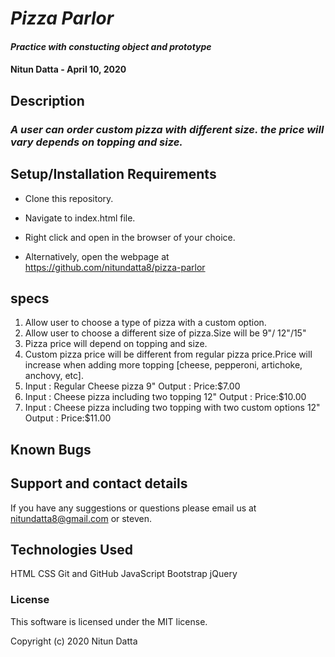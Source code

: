  # _Pizza Parlor_

#### _Practice with constucting object and prototype_

#### Nitun Datta - April 10, 2020

## Description

### _A user can order custom pizza with different size. the price will vary depends on topping and size._

## Setup/Installation Requirements

* Clone this repository.
* Navigate to index.html file.
* Right click and open in the browser of your choice.

* Alternatively, open the webpage at https://github.com/nitundatta8/pizza-parlor


## specs
1. Allow user to choose a type of pizza with a custom option.
2. Allow user to choose a different size of pizza.Size will be 9"/ 12"/15"
3. Pizza price will depend on topping and size. 
4. Custom pizza price will be different from regular pizza price.Price will increase when adding more topping [cheese, pepperoni, artichoke, anchovy, etc]. 
5. Input : Regular Cheese pizza 9"
   Output : Price:$7.00
6. Input : Cheese pizza including two topping  12"
   Output : Price:$10.00 
7. Input : Cheese pizza including two topping with two custom options 12"
   Output : Price:$11.00  
   



## Known Bugs



## Support and contact details

If you have any suggestions or questions please email us at nitundatta8@gmail.com or steven.

## Technologies Used

HTML
CSS
Git and GitHub
JavaScript
Bootstrap
jQuery

### License

This software is licensed under the MIT license.

Copyright (c) 2020  Nitun Datta 
